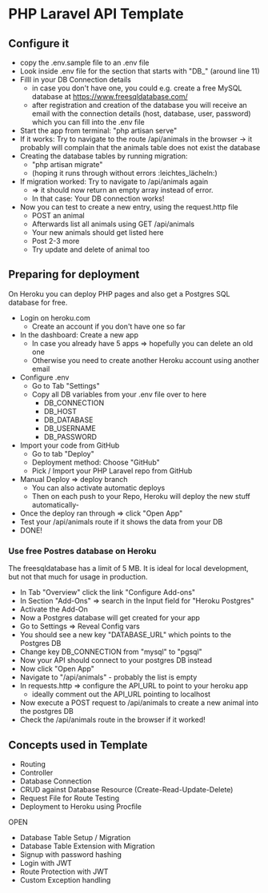 # PHP Laravel API Template

## Configure it

- copy the .env.sample file to an .env file
- Look inside .env file for the section that starts with "DB_" (around line 11)
- Filll in your DB Connection details 
  - in case you don't have one, you could e.g. create a free MySQL database at https://www.freesqldatabase.com/
  - after registration and creation of the database you will receive an email with the connection details (host, database, user, password) which you can fill into the .env file 
- Start the app from terminal: "php artisan serve"
- If it works: Try to navigate to the route /api/animals in the browser -> it probably will complain that the animals table does not exist the database
- Creating the database tables by running migration:
  - "php artisan migrate" 
  - (hoping it runs through without errors :leichtes_lächeln:)
- If migration worked: Try to navigate to /api/animals again 
  - => it should now return an empty array instead of error. 
  - In that case: Your DB connection works!
- Now you can test to create a new entry, using the request.http file 
  - POST an animal
  - Afterwards list all animals using GET /api/animals
  - Your new animals should get listed here
  - Post 2-3 more
  - Try update and delete of animal too


## Preparing for deployment

On Heroku you can deploy PHP pages and also get a Postgres SQL database for free.


- Login on heroku.com
  - Create an account if you don't have one so far
- In the dashboard: Create a new app
  - In case you already have 5 apps => hopefully you can delete an old one
  - Otherwise you need to create another Heroku account using another email
- Configure .env
  - Go to Tab "Settings"
  - Copy all DB variables from your .env file over to here
    - DB_CONNECTION
    - DB_HOST
    - DB_DATABASE
    - DB_USERNAME
    - DB_PASSWORD
- Import your code from GitHub
  - Go to tab "Deploy"
  - Deployment method: Choose "GitHub"
  - Pick / Import your PHP Laravel repo from GitHub
- Manual Deploy => deploy branch
  - You can also activate automatic deploys
  - Then on each push to your Repo, Heroku will deploy the new stuff automatically- 
- Once the deploy ran through => click "Open App"
- Test your /api/animals route if it shows the data from your DB
- DONE!


### Use free Postres database on Heroku

The freesqldatabase has a limit of 5 MB. It is ideal for local development, but not that much for usage in production.

- In Tab "Overview" click the link "Configure Add-ons" 
- In Section "Add-Ons" => search in the Input field for "Heroku Postgres"
- Activate the Add-On
- Now a Postgres database will get created for your app
- Go to Settings => Reveal Config vars
- You should see a new key "DATABASE_URL" which points to the Postgres DB
- Change key DB_CONNECTION from "mysql" to "pgsql"
- Now your API should connect to your postgres DB instead
- Now click "Open App"
- Navigate to "/api/animals" - probably the list is empty
- In requests.http => configure the API_URL to point to your heroku app
  - ideally comment out the API_URL pointing to localhost
- Now execute a POST request to /api/animals to create a new animal into the postgres DB
- Check the /api/animals route in the browser if it worked!

## Concepts used in Template

- Routing
- Controller
- Database Connection
- CRUD against Database Resource (Create-Read-Update-Delete)
- Request File for Route Testing
- Deployment to Heroku using Procfile

OPEN
- Database Table Setup / Migration
- Database Table Extension with Migration
- Signup with password hashing
- Login with JWT
- Route Protection with JWT
- Custom Exception handling
